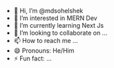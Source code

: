 - 👋 Hi, I’m @mdsohelshek
- 👀 I’m interested in MERN Dev
- 🌱 I’m currently learning Next Js
- 💞️ I’m looking to collaborate on ...
- 📫 How to reach me ...
- 😄 Pronouns: He/Him
- ⚡ Fun fact: ...

<!---
mdsohelshek/mdsohelshek is a ✨ special ✨ repository because its `README.md` (this file) appears on your GitHub profile.
You can click the Preview link to take a look at your changes.
--->
